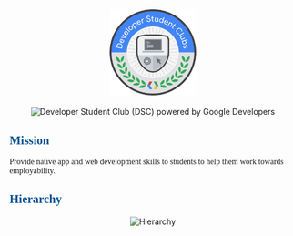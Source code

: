 <!-- Developer Student Club  (DSC) logo -->
<div align="center">
<img src="assets/logo.png" alt="Developer Student Club logo" width="30%">
<br>
<br>
<img src="https://dzwonsemrish7.cloudfront.net/items/3n3N3Z35091y3k131M0X/Image%202019-08-13%20at%203.44.24%20PM.png?v=a160c865" alt="Developer Student Club (DSC) powered by Google Developers">
</div>

<!-- DSC Mission -->
<div>
<h2 style="color: #0B5394; font-family: Times New Roman">Mission</h2>
<p style="font-family: Calibri">Provide native app and web development skills to students to help them work towards employability.</p>
</div>

<!-- DSC Hierarchy -->
<div align="center">
<h2 style="color: #0B5394; font-family: Times New Roman; text-align: left">Hierarchy</h2>
<img src="https://dzwonsemrish7.cloudfront.net/items/2U2m3L1V0V454729202s/Image%202019-08-13%20at%203.54.19%20PM.png?v=64dfca43" alt="Hierarchy">
</div>